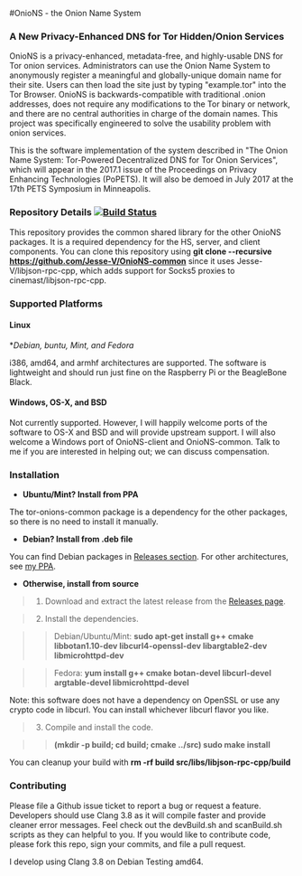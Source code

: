 #OnioNS - the Onion Name System
### A New Privacy-Enhanced DNS for Tor Hidden/Onion Services

OnioNS is a privacy-enhanced, metadata-free, and highly-usable DNS for Tor onion services. Administrators can use the Onion Name System to anonymously register a meaningful and globally-unique domain name for their site. Users can then load the site just by typing "example.tor" into the Tor Browser. OnioNS is backwards-compatible with traditional .onion addresses, does not require any modifications to the Tor binary or network, and there are no central authorities in charge of the domain names. This project was specifically engineered to solve the usability problem with onion services.

This is the software implementation of the system described in "The Onion Name System: Tor-Powered Decentralized DNS for Tor Onion Services", which will appear in the 2017.1 issue of the Proceedings on Privacy Enhancing Technologies (PoPETS). It will also be demoed in July 2017 at the 17th PETS Symposium in Minneapolis.

### Repository Details [![Build Status](https://travis-ci.org/Jesse-V/OnioNS-common.svg)](https://travis-ci.org/Jesse-V/OnioNS-common)

This repository provides the common shared library for the other OnioNS packages. It is a required dependency for the HS, server, and client components. You can clone this repository using **git clone --recursive https://github.com/Jesse-V/OnioNS-common** since it uses Jesse-V/libjson-rpc-cpp, which adds support for Socks5 proxies to cinemast/libjson-rpc-cpp.

### Supported Platforms

#### Linux

**Debian, *buntu, Mint, and Fedora**

i386, amd64, and armhf architectures are supported. The software is lightweight and should run just fine on the Raspberry Pi or the BeagleBone Black.

#### Windows, OS-X, and BSD

Not currently supported. However, I will happily welcome ports of the software to OS-X and BSD and will provide upstream support. I will also welcome a Windows port of OnioNS-client and OnioNS-common. Talk to me if you are interested in helping out; we can discuss compensation.

### Installation

* **Ubuntu/Mint? Install from PPA**

The tor-onions-common package is a dependency for the other packages, so there is no need to install it manually.

* **Debian? Install from .deb file**

You can find Debian packages in [Releases section](https://github.com/Jesse-V/OnioNS-common/releases). For other architectures, see [my PPA](https://launchpad.net/~jvictors/+archive/tor-dev/+packages).

* **Otherwise, install from source**

> 1. Download and extract the latest release from the [Releases page](https://github.com/Jesse-V/OnioNS-common/releases).

> 2. Install the dependencies.

>> Debian/Ubuntu/Mint: **sudo apt-get install g++ cmake libbotan1.10-dev libcurl4-openssl-dev libargtable2-dev libmicrohttpd-dev**

>> Fedora: **yum install g++ cmake botan-devel libcurl-devel argtable-devel libmicrohttpd-devel**

Note: this software does not have a dependency on OpenSSL or use any crypto code in libcurl. You can install whichever libcurl flavor you like.

> 3. Compile and install the code.

>> **(mkdir -p build; cd build; cmake ../src) sudo make install**

You can cleanup your build with **rm -rf build src/libs/libjson-rpc-cpp/build**

### Contributing

Please file a Github issue ticket to report a bug or request a feature. Developers should use Clang 3.8 as it will compile faster and provide cleaner error messages. Feel check out the devBuild.sh and scanBuild.sh scripts as they can helpful to you. If you would like to contribute code, please fork this repo, sign your commits, and file a pull request.

I develop using Clang 3.8 on Debian Testing amd64.
